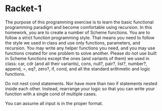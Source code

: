 # Racket-1
The purpose of this programming exercise is to learn the basic functional programming paradigm and become comfortable using recursion. 
In this homework, you are to create a number of Scheme functions. You are to follow a strict function programming style. 
That means you need to follow the style we used in class and use only functions, parameters, and recursion.
You may write any helper functions you need, and you may use functions created for one problem to solve another.
Please do not use built in Scheme functions except the ones (and variants of them) we used in class: car, cdr (and all their variants), cons, null?, pair?, list?, number?, append, =, eq?, zero?, if, cond, and all the standard arithmetic and logic functions.


Do not nest cond statements. Nor have more than two if statements nested inside each other. Instead, rearrange your logic so that you can write your function with a single cond of multiple cases.

You can assume all input is in the proper format.

